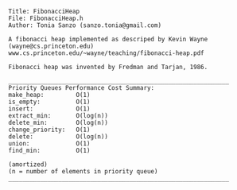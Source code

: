     Title: FibonacciHeap
    File: FibonacciHeap.h
    Author: Tonia Sanzo (sanzo.tonia@gmail.com)

    A fibonacci heap implemented as descriped by Kevin Wayne
    (wayne@cs.princeton.edu)
    www.cs.princeton.edu/~wayne/teaching/fibonacci-heap.pdf

    Fibonacci heap was invented by Fredman and Tarjan, 1986.

    ______________________________________________________________
    Priority Queues Performance Cost Summary:
    make_heap:         O(1)
    is_empty:          O(1)
    insert:            O(1)
    extract_min:       O(log(n))
    delete_min:        O(log(n))
    change_priority:   O(1)
    delete:            O(log(n))
    union:             O(1)
    find_min:          O(1)

    (amortized)
    (n = number of elements in priority queue)
    ______________________________________________________________
